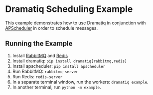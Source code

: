 # Dramatiq Scheduling Example

This example demonstrates how to use Dramatiq in conjunction with
[APScheduler] in order to schedule messages.

## Running the Example

1. Install [RabbitMQ][rabbitmq] and [Redis][redis]
1. Install dramatiq: `pip install dramatiq[rabbitmq,redis]`
1. Install apscheduler: `pip install apscheduler`
1. Run RabbitMQ: `rabbitmq-server`
1. Run Redis: `redis-server`
1. In a separate terminal window, run the workers: `dramatiq example`.
1. In another terminal, run `python -m example`.


[APScheduler]: https://apscheduler.readthedocs.io/en/latest/
[rabbitmq]: https://www.rabbitmq.com
[redis]: https://redis.io
